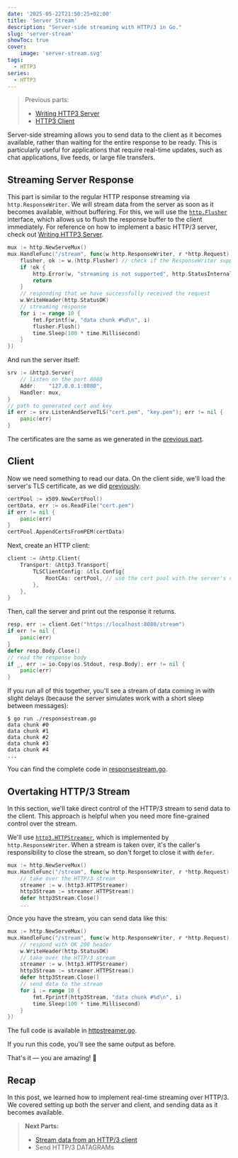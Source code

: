 ```yaml
---
date: '2025-05-22T21:50:25+02:00'
title: 'Server Stream'
description: "Server-side streaming with HTTP/3 in Go."
slug: 'server-stream'
showToc: true
cover:
    image: 'server-stream.svg'
tags:
  - HTTP3
series:
  - HTTP3
---
```


> Previous parts:
> - [Writing HTTP3 Server](/blog/http3/http3-server/)
> - [HTTP3 Client](/blog/http3/http3-client)

Server-side streaming allows you to send data to the client as it becomes available, rather than waiting for the entire response to be ready. This is particularly useful for applications that require real-time updates, such as chat applications, live feeds, or large file transfers.

## Streaming Server Response

This part is similar to the regular HTTP response streaming via `http.ResponseWriter`.
We will stream data from the server as soon as it becomes available, without buffering. For this, we will use the [`http.Flusher`](https://pkg.go.dev/net/http#Flusher) interface, which allows us to flush the response buffer to the client immediately. For reference on how to implement a basic HTTP/3 server, check out [Writing HTTP3 Server](/blog/http3/http3-server/).

```go
mux := http.NewServeMux()
mux.HandleFunc("/stream", func(w http.ResponseWriter, r *http.Request) {
    flusher, ok := w.(http.Flusher) // check if the ResponseWriter supports flushing
    if !ok {
        http.Error(w, "streaming is not supported", http.StatusInternalServerError)
        return
    }
    // responding that we have successfully received the request
    w.WriteHeader(http.StatusOK)
    // streaming response
    for i := range 10 {
        fmt.Fprintf(w, "data chunk #%d\n", i)
        flusher.Flush()
        time.Sleep(100 * time.Millisecond)
    }
})
```

And run the server itself:

```go
srv := &http3.Server{
    // listen on the port 8080
    Addr:    "127.0.0.1:8080",
    Handler: mux,
}
// path to generated cert and key
if err := srv.ListenAndServeTLS("cert.pem", "key.pem"); err != nil {
    panic(err)
}
```
The certificates are the same as we generated in the [previous part](/blog/http3/http3-server/#generating-certificate).

## Client

Now we need something to read our data.
On the client side, we'll load the server's TLS certificate, as we did [previously](/blog/http3/http3-client/#trusting-servers-tls-certificate):

```go
certPool := x509.NewCertPool()
certData, err := os.ReadFile("cert.pem")
if err != nil {
    panic(err)
}
certPool.AppendCertsFromPEM(certData)
```

Next, create an HTTP client:

```go
client := &http.Client{
    Transport: &http3.Transport{
        TLSClientConfig: &tls.Config{
            RootCAs: certPool, // use the cert pool with the server's cert
        },
    },
}
```

Then, call the server and print out the response it returns.

```go
resp, err := client.Get("https://localhost:8080/stream")
if err != nil {
    panic(err)
}
defer resp.Body.Close()
// read the response body
if _, err := io.Copy(os.Stdout, resp.Body); err != nil {
    panic(err)
}
```

If you run all of this together, you'll see a stream of data coming in with slight delays (because the server simulates work with a short sleep between messages):

```
$ go run ./responsestream.go
data chunk #0
data chunk #1
data chunk #2
data chunk #3
data chunk #4
...
```

You can find the complete code in [responsestream.go](https://github.com/dmksnnk/blog/tree/main/examples/http3/serverstream/responsestream.go).

## Overtaking HTTP/3 Stream

In this section, we'll take direct control of the HTTP/3 stream to send data to the client. This approach is helpful when you need more fine-grained control over the stream.

We'll use [`http3.HTTPStreamer`](https://pkg.go.dev/github.com/quic-go/quic-go@v0.51.0/http3#HTTPStreamer), which is implemented by `http.ResponseWriter`. When a stream is taken over, it's the caller's responsibility to close the stream, so don't forget to close it with `defer`.

```go
mux := http.NewServeMux()
mux.HandleFunc("/stream", func(w http.ResponseWriter, r *http.Request) {
    // take over the HTTP/3 stream
    streamer := w.(http3.HTTPStreamer)
    http3Stream := streamer.HTTPStream()
    defer http3Stream.Close()
    ...
```

Once you have the stream, you can send data like this:

```go
mux := http.NewServeMux()
mux.HandleFunc("/stream", func(w http.ResponseWriter, r *http.Request) {
    // respond with OK 200 header
    w.WriteHeader(http.StatusOK)
    // take over the HTTP/3 stream
    streamer := w.(http3.HTTPStreamer)
    http3Stream := streamer.HTTPStream()
    defer http3Stream.Close()
    // send data to the stream
    for i := range 10 {
        fmt.Fprintf(http3Stream, "data chunk #%d\n", i)
        time.Sleep(100 * time.Millisecond)
    }
})
```

The full code is available in [httpstreamer.go](https://github.com/dmksnnk/blog/tree/main/examples/http3/serverstream/httpstreamer.go).

If you run this code, you'll see the same output as before.

That's it — you are amazing! 💅

## Recap

In this post, we learned how to implement real-time streaming over HTTP/3. We covered setting up both the server and client, and sending data as it becomes available.

> **Next Parts:**
>
> - [Stream data from an HTTP/3 client](/blog/http3/client-stream)
> - Send HTTP/3 DATAGRAMs
